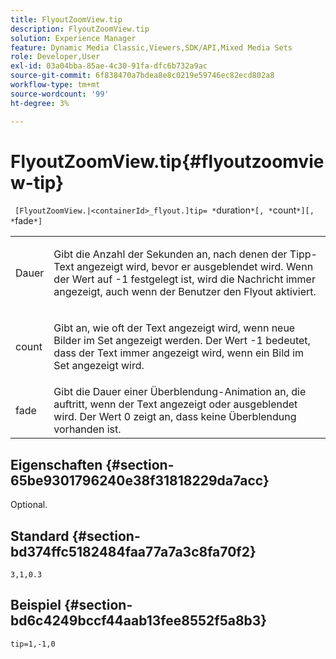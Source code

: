 ```yaml
---
title: FlyoutZoomView.tip
description: FlyoutZoomView.tip
solution: Experience Manager
feature: Dynamic Media Classic,Viewers,SDK/API,Mixed Media Sets
role: Developer,User
exl-id: 03a04bba-85ae-4c30-91fa-dfc6b732a9ac
source-git-commit: 6f838470a7bdea8e8c0219e59746ec82ecd802a8
workflow-type: tm+mt
source-wordcount: '99'
ht-degree: 3%

---
```


# FlyoutZoomView.tip{#flyoutzoomview-tip}

` [FlyoutZoomView.|<containerId>_flyout.]tip= *`duration`*[, *`count`*][, *`fade`*]`

<table id="table_E314540D347D47699C04EB80D20C0721"> 
 <tbody> 
  <tr> 
   <td colname="col1"> <p> <span class="codeph"><span class="varname"> Dauer</span></span> </p> </td> 
   <td colname="col2"> <p> Gibt die Anzahl der Sekunden an, nach denen der Tipp-Text angezeigt wird, bevor er ausgeblendet wird. Wenn der Wert auf <span class="codeph"> -1</span> festgelegt ist, wird die Nachricht immer angezeigt, auch wenn der Benutzer den Flyout aktiviert. </p> </td> 
  </tr> 
  <tr> 
   <td colname="col1"> <p> <span class="codeph"><span class="varname"> count</span></span> </p> </td> 
   <td colname="col2"> <p> Gibt an, wie oft der Text angezeigt wird, wenn neue Bilder im Set angezeigt werden. Der Wert <span class="codeph"> -1</span> bedeutet, dass der Text immer angezeigt wird, wenn ein Bild im Set angezeigt wird. </p> </td> 
  </tr> 
  <tr> 
   <td colname="col1"> <p> <span class="codeph"><span class="varname"> fade</span></span> </p> </td> 
   <td colname="col2"> Gibt die Dauer einer Überblendung-Animation an, die auftritt, wenn der Text angezeigt oder ausgeblendet wird. Der Wert <span class="codeph"> 0</span> zeigt an, dass keine Überblendung vorhanden ist. </td> 
  </tr> 
 </tbody> 
</table>

## Eigenschaften {#section-65be9301796240e38f31818229da7acc}

Optional.

## Standard {#section-bd374ffc5182484faa77a7a3c8fa70f2}

`3,1,0.3`

## Beispiel {#section-bd6c4249bccf44aab13fee8552f5a8b3}

`tip=1,-1,0`
